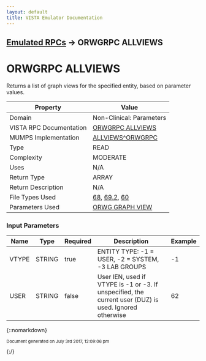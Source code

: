 ```yaml
---
layout: default
title: VISTA Emulator Documentation
---
```


## [Emulated RPCs](TableOfContents) &#8594; ORWGRPC ALLVIEWS
# ORWGRPC ALLVIEWS

Returns a list of graph views for the specified entity, based on parameter values.

Property | Value
--- | ---
Domain | Non-Clinical: Parameters
VISTA RPC Documentation | [ORWGRPC ALLVIEWS](../VISTARPC/ORWGRPC_ALLVIEWS)
MUMPS Implementation | [ALLVIEWS^ORWGRPC](http://code.osehra.org/dox/Routine_ORWGRPC_source.html)
Type | READ
Complexity | MODERATE
Uses | N/A
Return Type | ARRAY
Return Description | N/A
File Types Used | [68](../VDM/Accession-68), [69.2](../VDM/Lab_Section_Print-69_2), [60](../VDM/Laboratory_Test-60)
Parameters Used | [ORWG GRAPH VIEW](../Parameters/ORWG_GRAPH_VIEW)


### Input Parameters

Name | Type | Required | Description | Example
--- | --- | --- | --- | ---
VTYPE | STRING | true | ENTITY TYPE: -1 = USER, -2 = SYSTEM, -3 LAB GROUPS | -1
USER | STRING | false | User IEN, used if VTYPE is -1 or -3. If unspecified, the current user (DUZ) is used. Ignored otherwise | 62

{::nomarkdown} <br/><p style="font-size: 11px">Document generated on July 3rd 2017, 12:09:06 pm</p>{:/}